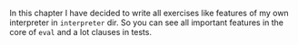 In this chapter I have decided to write all exercises like features of
my own interpreter in `interpreter` dir. So you can see all important
features in the core of `eval` and a lot clauses in tests.
